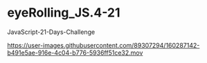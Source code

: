 # eyeRolling_JS.4-21
JavaScript-21-Days-Challenge



https://user-images.githubusercontent.com/89307294/160287142-b491e5ae-916e-4c04-b776-5936ff51ce32.mov


